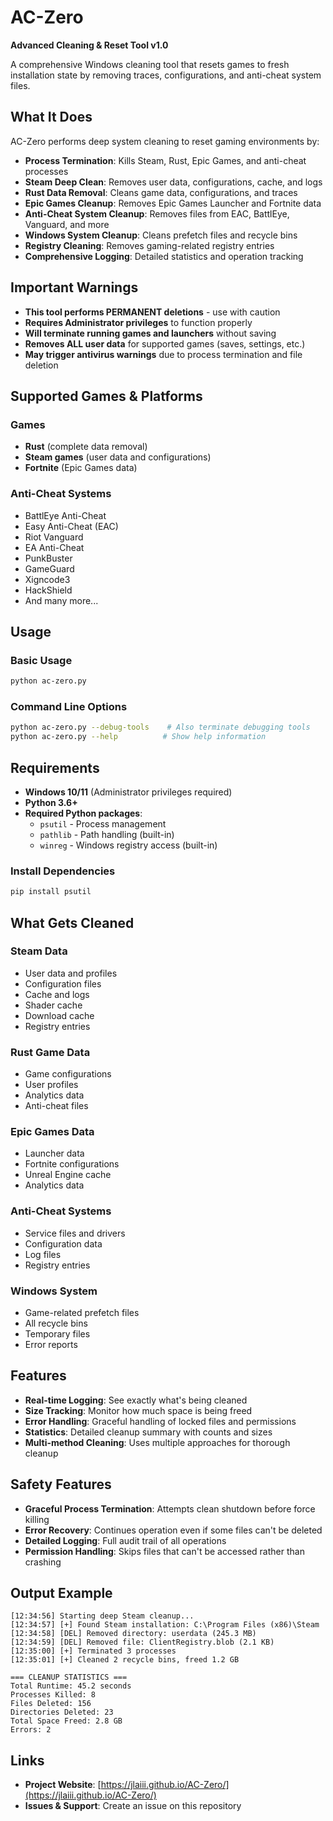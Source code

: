 # AC-Zero

**Advanced Cleaning & Reset Tool v1.0**

A comprehensive Windows cleaning tool that resets games to fresh installation state by removing traces, configurations, and anti-cheat system files.

## What It Does

AC-Zero performs deep system cleaning to reset gaming environments by:

- **Process Termination**: Kills Steam, Rust, Epic Games, and anti-cheat processes
- **Steam Deep Clean**: Removes user data, configurations, cache, and logs
- **Rust Data Removal**: Cleans game data, configurations, and traces
- **Epic Games Cleanup**: Removes Epic Games Launcher and Fortnite data
- **Anti-Cheat System Cleanup**: Removes files from EAC, BattlEye, Vanguard, and more
- **Windows System Cleanup**: Cleans prefetch files and recycle bins
- **Registry Cleaning**: Removes gaming-related registry entries
- **Comprehensive Logging**: Detailed statistics and operation tracking

## Important Warnings

- **This tool performs PERMANENT deletions** - use with caution
- **Requires Administrator privileges** to function properly
- **Will terminate running games and launchers** without saving
- **Removes ALL user data** for supported games (saves, settings, etc.)
- **May trigger antivirus warnings** due to process termination and file deletion

## Supported Games & Platforms

### Games
- **Rust** (complete data removal)
- **Steam games** (user data and configurations)
- **Fortnite** (Epic Games data)

### Anti-Cheat Systems
- BattlEye Anti-Cheat
- Easy Anti-Cheat (EAC)
- Riot Vanguard
- EA Anti-Cheat
- PunkBuster
- GameGuard
- Xigncode3
- HackShield
- And many more...

## Usage

### Basic Usage
```bash
python ac-zero.py
```

### Command Line Options
```bash
python ac-zero.py --debug-tools    # Also terminate debugging tools
python ac-zero.py --help          # Show help information
```

## Requirements

- **Windows 10/11** (Administrator privileges required)
- **Python 3.6+**
- **Required Python packages**:
  - `psutil` - Process management
  - `pathlib` - Path handling (built-in)
  - `winreg` - Windows registry access (built-in)

### Install Dependencies
```bash
pip install psutil
```

## What Gets Cleaned

### Steam Data
- User data and profiles
- Configuration files
- Cache and logs
- Shader cache
- Download cache
- Registry entries

### Rust Game Data
- Game configurations
- User profiles
- Analytics data
- Anti-cheat files

### Epic Games Data
- Launcher data
- Fortnite configurations
- Unreal Engine cache
- Analytics data

### Anti-Cheat Systems
- Service files and drivers
- Configuration data
- Log files
- Registry entries

### Windows System
- Game-related prefetch files
- All recycle bins
- Temporary files
- Error reports

## Features

- **Real-time Logging**: See exactly what's being cleaned
- **Size Tracking**: Monitor how much space is being freed
- **Error Handling**: Graceful handling of locked files and permissions
- **Statistics**: Detailed cleanup summary with counts and sizes
- **Multi-method Cleaning**: Uses multiple approaches for thorough cleanup

## Safety Features

- **Graceful Process Termination**: Attempts clean shutdown before force killing
- **Error Recovery**: Continues operation even if some files can't be deleted
- **Detailed Logging**: Full audit trail of all operations
- **Permission Handling**: Skips files that can't be accessed rather than crashing

## Output Example

```
[12:34:56] Starting deep Steam cleanup...
[12:34:57] [+] Found Steam installation: C:\Program Files (x86)\Steam
[12:34:58] [DEL] Removed directory: userdata (245.3 MB)
[12:34:59] [DEL] Removed file: ClientRegistry.blob (2.1 KB)
[12:35:00] [+] Terminated 3 processes
[12:35:01] [+] Cleaned 2 recycle bins, freed 1.2 GB

=== CLEANUP STATISTICS ===
Total Runtime: 45.2 seconds
Processes Killed: 8
Files Deleted: 156
Directories Deleted: 23
Total Space Freed: 2.8 GB
Errors: 2
```

## Links

- **Project Website**: [https://jlaiii.github.io/AC-Zero/](https://jlaiii.github.io/AC-Zero/)
- **Issues & Support**: Create an issue on this repository
